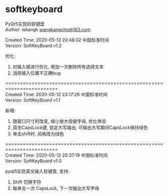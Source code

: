# softkeyboard
PyQt5实现的软键盘  
Author: wkangk <wangkangchn@163.com>  

Created Time: 2020-05-13 20:48:02 中国标准时间  
Version: SoftKeyBoard v1.2

优化:
1. 对输入框进行优化, 增加一次删除所有选择文本
2. 消除输入位置不正确bug

========================================================================  
Created Time: 2020-05-12 23:17:26 中国标准时间  
Version: SoftKeyBoard v1.1  

新增:
1. 随窗口尺寸的改变, 缩小放大按键字母, 优化体验
2. 双击CapsLock键, 锁定大写输出, 可输出大写期间CapsLock保持绿色
3. 单击shift时, 风格改为绿色

========================================================================  
Created Time: 2020-05-12 20:37:19 中国标准时间  
Version: SoftKeyBoard v1.0  

pyqt5实现英文输入软键盘, 支持:
1. Shift 切换字符
2. 每单击一次 CapsLock, 下一次输出大写字母
